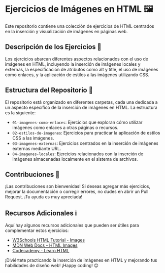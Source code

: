 # Ejercicios de Imágenes en HTML 🖼️

Este repositorio contiene una colección de ejercicios de HTML centrados en la inserción y visualización de imágenes en páginas web.

## Descripción de los Ejercicios 🚀

Los ejercicios abarcan diferentes aspectos relacionados con el uso de imágenes en HTML, incluyendo la inserción de imágenes locales y externas, la especificación de atributos como alt y title, el uso de imágenes como enlaces, y la aplicación de estilos a las imágenes utilizando CSS.

## Estructura del Repositorio 📂

El repositorio está organizado en diferentes carpetas, cada una dedicada a un aspecto específico de la inserción de imágenes en HTML. La estructura es la siguiente:

- `01-imagenes-como-enlaces`: Ejercicios que exploran cómo utilizar imágenes como enlaces a otras páginas o recursos.
- `02-estilos-de-imagenes`: Ejercicios para practicar la aplicación de estilos CSS a las imágenes.
- `03-imagenes-externas`: Ejercicios centrados en la inserción de imágenes externas mediante URL.
- `04-imagenes-locales`: Ejercicios relacionados con la inserción de imágenes almacenadas localmente en el sistema de archivos.



## Contribuciones 🤝

¡Las contribuciones son bienvenidas! Si deseas agregar más ejercicios, mejorar la documentación o corregir errores, no dudes en abrir un Pull Request. ¡Tu ayuda es muy apreciada!

## Recursos Adicionales ℹ️

Aquí hay algunos recursos adicionales que pueden ser útiles para complementar estos ejercicios:

- [W3Schools HTML Tutorial - Images](https://www.w3schools.com/html/html_images.asp)
- [MDN Web Docs - HTML Images](https://developer.mozilla.org/en-US/docs/Web/HTML/Element/img)
- [Codecademy - Learn HTML](https://www.codecademy.com/learn/learn-html)

¡Diviértete practicando la inserción de imágenes en HTML y mejorando tus habilidades de diseño web! ¡Happy coding! 😊
